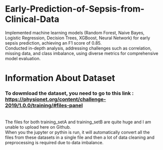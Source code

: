 # Early-Prediction-of-Sepsis-from-Clinical-Data
Implemented machine learning models (Random Forest, Naive Bayes, Logistic Regression, Decision Trees, XGBoost, Neural Network) for early sepsis prediction, achieving an F1 score of 0.85.<br>
Conducted in-depth analysis, addressing challenges such as correlation, missing data, and class imbalance, using diverse metrics for comprehensive model evaluation.


# Information About Dataset

### To dowmload the dataset, you need to go to this link : https://physionet.org/content/challenge-2019/1.0.0/training/#files-panel  <br><br>
The files for both training_setA and training_setB are quite huge and I am unable to upload here on Github.<br>
When you the jupyter or pythin is run, it will automatically convert all the files from these datasets in a single file and then a lot of data cleaning and preprocessing is required due to data imbalance.

